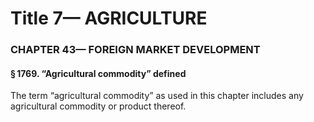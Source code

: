 
# Title 7— AGRICULTURE
### CHAPTER 43— FOREIGN MARKET DEVELOPMENT
#### § 1769. “Agricultural commodity” defined

The term “agricultural commodity” as used in this chapter includes any agricultural commodity or product thereof.
